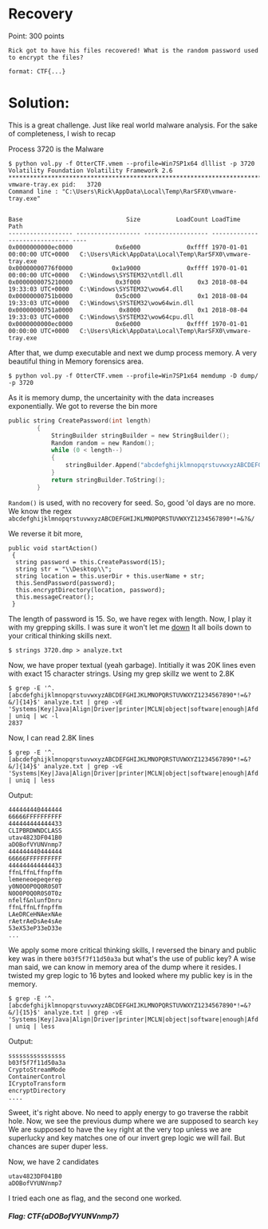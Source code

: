 # Recovery
Point: 300 points

```
Rick got to have his files recovered! What is the random password used to encrypt the files?

format: CTF{...}
```

# Solution:

This is a great challenge. Just like real world malware analysis. For the sake of completeness, I wish to recap

Process 3720 is the Malware

```
$ python vol.py -f OtterCTF.vmem --profile=Win7SP1x64 dlllist -p 3720
Volatility Foundation Volatility Framework 2.6
************************************************************************
vmware-tray.ex pid:   3720
Command line : "C:\Users\Rick\AppData\Local\Temp\RarSFX0\vmware-tray.exe" 


Base                             Size          LoadCount LoadTime                       Path
------------------ ------------------ ------------------ ------------------------------ ----
0x0000000000ec0000            0x6e000             0xffff 1970-01-01 00:00:00 UTC+0000   C:\Users\Rick\AppData\Local\Temp\RarSFX0\vmware-tray.exe
0x00000000776f0000           0x1a9000             0xffff 1970-01-01 00:00:00 UTC+0000   C:\Windows\SYSTEM32\ntdll.dll
0x0000000075210000            0x3f000                0x3 2018-08-04 19:33:03 UTC+0000   C:\Windows\SYSTEM32\wow64.dll
0x00000000751b0000            0x5c000                0x1 2018-08-04 19:33:03 UTC+0000   C:\Windows\SYSTEM32\wow64win.dll
0x00000000751a0000             0x8000                0x1 2018-08-04 19:33:03 UTC+0000   C:\Windows\SYSTEM32\wow64cpu.dll
0x0000000000ec0000            0x6e000             0xffff 1970-01-01 00:00:00 UTC+0000   C:\Users\Rick\AppData\Local\Temp\RarSFX0\vmware-tray.exe
```

After that, we dump executable and next we dump process memory. A very beautiful thing in Memory forensics area.

```
$ python vol.py -f OtterCTF.vmem --profile=Win7SP1x64 memdump -D dump/ -p 3720
```

As it is memory dump, the uncertainity with the data increases exponentially. We got to reverse the bin more

```C
public string CreatePassword(int length)
        {
            StringBuilder stringBuilder = new StringBuilder();
            Random random = new Random();
            while (0 < length--)
            {
                stringBuilder.Append("abcdefghijklmnopqrstuvwxyzABCDEFGHIJKLMNOPQRSTUVWXYZ1234567890*!=&?&/"[random.Next("abcdefghijklmnopqrstuvwxyzABCDEFGHIJKLMNOPQRSTUVWXYZ1234567890*!=&?&/".Length)]);
            }
            return stringBuilder.ToString();
        }
```
`Random()` is used, with no recovery for seed. So, good 'ol days are no more. We know the regex 
`abcdefghijklmnopqrstuvwxyzABCDEFGHIJKLMNOPQRSTUVWXYZ1234567890*!=&?&/`

We reverse it bit more,
```
public void startAction()
 {
  string password = this.CreatePassword(15);
  string str = "\\Desktop\\";
  string location = this.userDir + this.userName + str;
  this.SendPassword(password);
  this.encryptDirectory(location, password);
  this.messageCreator();
 }
 ```
 The length of password is 15. So, we have regex with length. Now, I play it with my grepping skills. I was sure it won't let me [down](https://aadityapurani.com/2018/09/16/csaw-ctf-writeups-2018/#whyos)
 It all boils down to your critical thinking skills next.
 
 ```
 $ strings 3720.dmp > analyze.txt
 ```
 Now, we have proper textual (yeah garbage).
Intitially it was 20K lines even with exact 15 character strings. Using my grep skillz we went to 2.8K

```
$ grep -E '^.[abcdefghijklmnopqrstuvwxyzABCDEFGHIJKLMNOPQRSTUVWXYZ1234567890*!=&?&/]{14}$' analyze.txt | grep -vE 'Systems|Key|Java|Align|Driver|printer|MCLN|object|software|enough|Afd|enable|System|UUUU|Pos|SU|text|Body|Buffer|Length|match|Document|Un|On|tal|ing|ype|ign|Info|Instance|id32|p1|l1|File|Store|Selector|Available|Dll|Call|Make|maker|Init|Target|Put|Get|Requires|Column|0a1|0h1|0u1|0Z1|Params|resolve|0w1|0L1|0000000000000|Month|ByName|0000|000|2018|GUI|Command|long|status|Permission|IL|Il|Nil|web|NID|Runtime|es|Lower|Delayed|Transition|Bus|Flags|Image|Memory|Window|Loader|Manage|Class|Sink|Sys|Wow|MM|Create' | uniq | wc -l
2837
```

Now, I can read 2.8K lines
```
$ grep -E '^.[abcdefghijklmnopqrstuvwxyzABCDEFGHIJKLMNOPQRSTUVWXYZ1234567890*!=&?&/]{14}$' analyze.txt | grep -vE 'Systems|Key|Java|Align|Driver|printer|MCLN|object|software|enough|Afd|enable|System|UUUU|Pos|SU|text|Body|Buffer|Length|match|Document|Un|On|tal|ing|ype|ign|Info|Instance|id32|p1|l1|File|Store|Selector|Available|Dll|Call|Make|maker|Init|Target|Put|Get|Requires|Column|0a1|0h1|0u1|0Z1|Params|resolve|0w1|0L1|0000000000000|Month|ByName|0000|000|2018|GUI|Command|long|status|Permission|IL|Il|Nil|web|NID|Runtime|es|Lower|Delayed|Transition|Bus|Flags|Image|Memory|Window|Loader|Manage|Class|Sink|Sys|Wow|MM|Create' | uniq | less
```

Output:
```
444444440444444
66666FFFFFFFFFF
444444444444433
CLIPBRDWNDCLASS
utav4823DF041B0
aDOBofVYUNVnmp7
444444440444444
66666FFFFFFFFFF
444444444444433
ffnLffnLffnpffm
lemeneoepeqerep
y0N0O0P0Q0R0S0T
N0O0P0Q0R0S0T0z
nfelf&nlunfDnru
ffnLffnLffnpffm
LAeDRCeHNAexNAe
rAetrAeDsAe4sAe
53eX53eP33eD33e
...
```

We apply some more critical thinking skills, I reversed the binary and public key was in there `b03f5f7f11d50a3a` but what's the use of public key? A wise man said, we can know in memory area of the dump where it resides. I twisted my grep logic to 16 bytes and looked where my public key is in the memory.


```
$ grep -E '^.[abcdefghijklmnopqrstuvwxyzABCDEFGHIJKLMNOPQRSTUVWXYZ1234567890*!=&?&/]{15}$' analyze.txt | grep -vE 'Systems|Key|Java|Align|Driver|printer|MCLN|object|software|enough|Afd|enable|System|UUUU|Pos|SU|text|Body|Buffer|Length|match|Document|Un|On|tal|ing|ype|ign|Info|Instance|id32|p1|l1|File|Store|Selector|Available|Dll|Call|Make|maker|Init|Target|Put|Get|Requires|Column|0a1|0h1|0u1|0Z1|Params|resolve|0w1|0L1|0000000000000|Month|ByName|0000|000|2018|GUI|Command|long|status|Permission|IL|Il|Nil|web|ID|Runtime|es|Lower|Delayed|Transition|Bus|Flags|Image|Memory' | uniq | less
```
Output:
```
ssssssssssssssss
b03f5f7f11d50a3a
CryptoStreamMode
ContainerControl
ICryptoTransform
encryptDirectory
....
```

Sweet, it's right above. No need to apply energy to go traverse the rabbit hole. Now, we see the previous dump where we are supposed to search `key`
We are supposed to have the `key` right at the very top unless we are superlucky and key matches one of our invert grep logic we will fail. But chances are super duper less.

Now, we have 2 candidates
```
utav4823DF041B0
aDOBofVYUNVnmp7
```
I tried each one as flag, and the second one worked.

##### Flag: CTF{aDOBofVYUNVnmp7}

